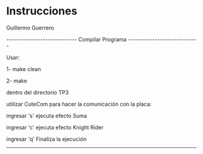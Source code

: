 # Instrucciones
Guillermo Guerrero

----------------------------- Compilar Programa -----------------------------

Usar:

1- make clean

2- make

dentro del directorio TP3

utilizar CuteCom para hacer la comunicación con la placa:

ingresar 's' ejecuta efecto Suma

ingresar 'c' ejecuta efecto Knight Rider

ingresar 'q' Finaliza la ejecución
----------------------------- -----------------------------
